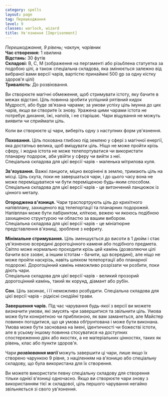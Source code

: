 ```yaml
---
category: spells
layout: page
tag: Перешкоджання
level: 9
classes: warlock, wizard
title: Ув'язнення [Imprisonment]
---
```


_Перешкоджання, 9 рівень; чаклун, чарівник_    
**Час створення:** 1 хвилина    
**Відстань:** 30 футів    
**Складові:** В, С, М (зображення на пергаменті або різьблена статуетка за подобою цілі, а також спеціальна складова, яка змінюється залежно від вибраної вами версії чарів, вартістю принаймні 500 gp за одну кістку здоров'я цілі)    
**Тривалість**: До розвіювання.    

Ви створюєте магічні обмеження, щоб стримувати істоту, яку бачите в межах відстані. Ціль повинна зробити успішний рятівний кидок Мудрості, або буде зв'язана чарами; за умови успіху ціль імунна до цих чарів, якщо ви створите їх знову. Уражена цими чарами істота не потребує дихання, їжі, напоїв, і не старішає. Чари віщування не можуть виявити чи сприймати ціль.    

Коли ви створюєте ці чари, виберіть одну з наступних форм ув'язнення.    

**Поховання.** Ціль похована глибоко під землею у сфері з магічної енергії, яка достатньо велика, щоб вміщувати ціль. Ніщо не може пройти крізь сферу, і жодна істота не може телепортуватися чи використати планарну подорож, аби увійти у сферу чи вийти з неї.    
Спеціальна складова для цієї версії чарів - маленька мітрилова куля.    

**Зв'язування.** Важкі ланцюги, міцно вкорінені в землю, тримають ціль на місці. Ціль скута, поки не завершаться чари, і до цього часу вона не може переміщуватися чи бути переміщеною будь-яким способом.    
Спеціальна складова для цієї версії чарів - це витончений ланцюжок із цінного металу.    

**Огороджена в'язниця.** Чари траспортрують ціль до крихітного напівплану, захищеного від телепортації та планарних подорожей. Напівплан може бути лабіринтом, кліткою, вежею чи якоюсь подібною захищеною структурою чи областю за вашим вибором.    
Спеціальна складова для цієї версії чарів - це мініатюрне представлення в'язниці, зроблене з нефриту.    

**Мінімальне стримування.** Ціль зменшується до висоти в 1 дюйм і стає ув'язненою всередині дорогоцінного каменя або подібного предмета. Світло може нормально проходити крізь цей камінь (дозволяючи цілі бачити все ззовні, а іншим істотам - бачити, що всередині), але ніщо не може пройти наскрізь, навіть шляхом телепортації або планарної подорожі. Дорогоцінний камінь неможливо розрізати чи розбити, поки діють чари.    
Спеціальна складова для цієї версії чарів - великий прозорий дорогоцінний камінь, такий як корунд, діамант або рубін.    

**Сон.** Ціль засинає, і її неможливо розбудити. Спеціальна складова для цієї версії чарів - рідкісні снодійні трави.    

**Завершення чарів.** Під час чарування будь-якої з версії ви можете визначити умови, які змусять чри завершитися та звільнити ціль. Умова може бути конкретною чи приблизною, як вам заманеться, але Майстер повинен погодитися, що ця умова обґрунтована і може бути виконана. Умова може бути заснована на імені, ідентичності чи божестві істоти, але в усьому іншому повинна стосуватися на доступних спостереженню діях або якостях, а не матеріальних цінностях, таких як рівень, клас або пункти здоров'я.    

Чари **_розвіювання магії_** можуть завершити ці чари, лише якщо їх створено чарункою 9 рівня, з націленням на в'язницю або спеціальну складову, що була використана для їх створення.    

Ви можете використати певну спеціальну складову для створення тільки однієї в'язниці одночасно. Якщо ви створюєте чари знову з використанням тієї ж складової, ціль першого чарування негайно звільняється зі свого ув'язнення. 
